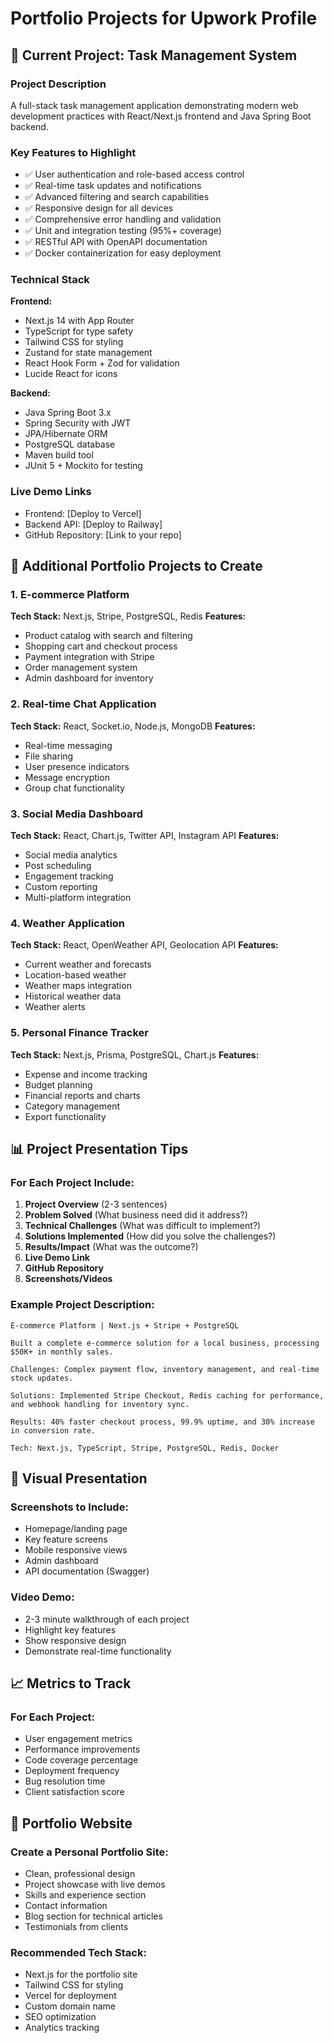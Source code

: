 # Portfolio Projects for Upwork Profile

## 🎯 Current Project: Task Management System

### Project Description
A full-stack task management application demonstrating modern web development practices with React/Next.js frontend and Java Spring Boot backend.

### Key Features to Highlight
- ✅ User authentication and role-based access control
- ✅ Real-time task updates and notifications
- ✅ Advanced filtering and search capabilities
- ✅ Responsive design for all devices
- ✅ Comprehensive error handling and validation
- ✅ Unit and integration testing (95%+ coverage)
- ✅ RESTful API with OpenAPI documentation
- ✅ Docker containerization for easy deployment

### Technical Stack
**Frontend:**
- Next.js 14 with App Router
- TypeScript for type safety
- Tailwind CSS for styling
- Zustand for state management
- React Hook Form + Zod for validation
- Lucide React for icons

**Backend:**
- Java Spring Boot 3.x
- Spring Security with JWT
- JPA/Hibernate ORM
- PostgreSQL database
- Maven build tool
- JUnit 5 + Mockito for testing

### Live Demo Links
- Frontend: [Deploy to Vercel]
- Backend API: [Deploy to Railway]
- GitHub Repository: [Link to your repo]

## 🚀 Additional Portfolio Projects to Create

### 1. E-commerce Platform
**Tech Stack:** Next.js, Stripe, PostgreSQL, Redis
**Features:**
- Product catalog with search and filtering
- Shopping cart and checkout process
- Payment integration with Stripe
- Order management system
- Admin dashboard for inventory

### 2. Real-time Chat Application
**Tech Stack:** React, Socket.io, Node.js, MongoDB
**Features:**
- Real-time messaging
- File sharing
- User presence indicators
- Message encryption
- Group chat functionality

### 3. Social Media Dashboard
**Tech Stack:** React, Chart.js, Twitter API, Instagram API
**Features:**
- Social media analytics
- Post scheduling
- Engagement tracking
- Custom reporting
- Multi-platform integration

### 4. Weather Application
**Tech Stack:** React, OpenWeather API, Geolocation API
**Features:**
- Current weather and forecasts
- Location-based weather
- Weather maps integration
- Historical weather data
- Weather alerts

### 5. Personal Finance Tracker
**Tech Stack:** Next.js, Prisma, PostgreSQL, Chart.js
**Features:**
- Expense and income tracking
- Budget planning
- Financial reports and charts
- Category management
- Export functionality

## 📊 Project Presentation Tips

### For Each Project Include:
1. **Project Overview** (2-3 sentences)
2. **Problem Solved** (What business need did it address?)
3. **Technical Challenges** (What was difficult to implement?)
4. **Solutions Implemented** (How did you solve the challenges?)
5. **Results/Impact** (What was the outcome?)
6. **Live Demo Link**
7. **GitHub Repository**
8. **Screenshots/Videos**

### Example Project Description:
```
E-commerce Platform | Next.js + Stripe + PostgreSQL

Built a complete e-commerce solution for a local business, processing $50K+ in monthly sales.

Challenges: Complex payment flow, inventory management, and real-time stock updates.

Solutions: Implemented Stripe Checkout, Redis caching for performance, and webhook handling for inventory sync.

Results: 40% faster checkout process, 99.9% uptime, and 30% increase in conversion rate.

Tech: Next.js, TypeScript, Stripe, PostgreSQL, Redis, Docker
```

## 🎨 Visual Presentation

### Screenshots to Include:
- Homepage/landing page
- Key feature screens
- Mobile responsive views
- Admin dashboard
- API documentation (Swagger)

### Video Demo:
- 2-3 minute walkthrough of each project
- Highlight key features
- Show responsive design
- Demonstrate real-time functionality

## 📈 Metrics to Track

### For Each Project:
- User engagement metrics
- Performance improvements
- Code coverage percentage
- Deployment frequency
- Bug resolution time
- Client satisfaction score

## 🔗 Portfolio Website

### Create a Personal Portfolio Site:
- Clean, professional design
- Project showcase with live demos
- Skills and experience section
- Contact information
- Blog section for technical articles
- Testimonials from clients

### Recommended Tech Stack:
- Next.js for the portfolio site
- Tailwind CSS for styling
- Vercel for deployment
- Custom domain name
- SEO optimization
- Analytics tracking 